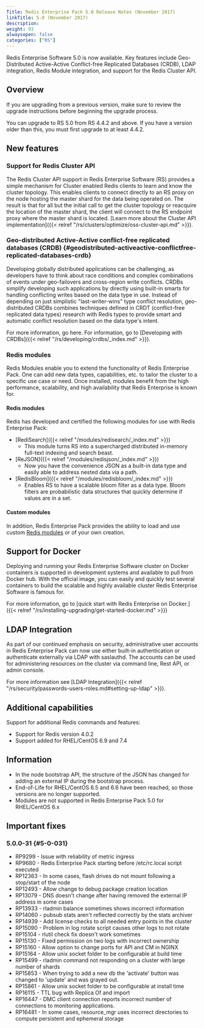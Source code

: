 ```yaml
---
Title: Redis Enterprise Pack 5.0 Release Notes (November 2017)
linkTitle: 5.0 (November 2017)
description:
weight: 93
alwaysopen: false
categories: ["RS"]
---
```

Redis Enterprise Software 5.0 is now available. Key features include
Geo-Distributed Active-Active Conflict-free Replicated Databases (CRDB),
LDAP integration, Redis Module integration, and support for the Redis
Cluster API.

## Overview

If you are upgrading from a previous version, make sure to review the
upgrade instructions before beginning the upgrade process.

You can upgrade to RS 5.0 from RS 4.4.2 and above. If you have a version
older than this, you must first upgrade to at least 4.4.2.

## New features

### Support for Redis Cluster API

The Redis Cluster API support in Redis Enterprise Software (RS) provides
a simple mechanism for Cluster enabled Redis clients to learn and know
the cluster topology. This enables clients to connect directly to an RS
proxy on the node hosting the master shard for the data being operated
on. The result is that for all but the initial call to get the cluster
topology or reacquire the location of the master shard, the client will
connect to the RS endpoint proxy where the master shard is located.
[Learn more about the Cluster API
implementation]({{< relref "/rs/clusters/optimize/oss-cluster-api.md" >}}).

### Geo-distributed Active-Active conflict-free replicated databases (CRDB) {#geodistributed-activeactive-conflictfree-replicated-databases-crdb}

Developing globally distributed applications can be challenging, as
developers have to think about race conditions and complex combinations
of events under geo-failovers and cross-region write conflicts. CRDBs
simplify developing such applications by directly using built-in smarts
for handling conflicting writes based on the data type in use. Instead
of depending on just simplistic "last-writer-wins" type conflict
resolution, geo-distributed CRDBs combines techniques defined in CRDT
(conflict-free replicated data types) research with Redis types to
provide smart and automatic conflict resolution based on the data type's
intent.

For more information, go here. For information, go to [Developing with
CRDBs]({{< relref "/rs/developing/crdbs/_index.md" >}}).

### Redis modules

Redis Modules enable you to extend the functionality of Redis Enterprise
Pack. One can add new data types, capabilities, etc. to tailor the
cluster to a specific use case or need. Once installed, modules benefit
from the high performance, scalability, and high availability that Redis
Enterprise is known for.

#### Redis modules

Redis has developed and certified the following modules for use with 
Redis Enterprise Pack:

- [RediSearch]({{< relref "/modules/redisearch/_index.md" >}})
    - This module turns RS into a supercharged distributed in-memory
      full-text indexing and search beast.
- [ReJSON]({{< relref "/modules/redisjson/_index.md" >}})
    - Now you have the convenience JSON as a built-in data type and
      easily able to address nested data via a path.
- [RedisBloom]({{< relref "/modules/redisbloom/_index.md" >}})
    - Enables RS to have a scalable bloom filter as a data type. Bloom
      filters are probabilistic data structures that
      quickly determine if values are in a set.

#### Custom modules

In addition, Redis Enterprise Pack provides the ability to load and use
custom [Redis modules](https://redislabs.com/community/redis-modules-hub/) or of
your own creation.

## Support for Docker

Deploying and running your Redis Enterprise Software cluster on Docker
containers is supported in development systems and
available to pull from Docker hub. With the official image, you can
easily and quickly test several containers to build the scalable
and highly available cluster Redis Enterprise Software is famous for.

For more information, go to [quick start with Redis Enterprise on
Docker.]({{< relref "/rs/installing-upgrading/get-started-docker.md" >}})

## LDAP Integration

As part of our continued emphasis on security, administrative user
accounts in Redis Enterprise Pack can now use either built-in
authentication or authenticate externally via LDAP with saslauthd. The
accounts can be used for administering resources on the cluster via
command line, Rest API, or admin console.

For more information see [LDAP
Integration]({{< relref "/rs/security/passwords-users-roles.md#setting-up-ldap" >}}).

## Additional capabilities

Support for additional Redis commands and features:

- Support for Redis version 4.0.2
- Support added for RHEL/CentOS 6.9 and 7.4

## Information

- In the node bootstrap API, the structure of the JSON has changed for
    adding an external IP during the bootstrap process.
- End-of-Life for RHEL/CentOS 6.5 and 6.6 have been reached, so those
    versions are no longer supported.
- Modules are not supported in Redis Enterprise Pack 5.0 for
    RHEL/CentOS 6.x

## Important fixes

### 5.0.0-31 {#5-0-031}

- RP9299 - Issue with reliability of metric ingress
- RP9680 - Redis Enterprise Pack starting before /etc/rc.local script
    executed
- RP12363 - In some cases, flash drives do not mount following a
    stop/start of the node
- RP12493 - Allow change to debug package creation location
- RP13079 - DNS doesn't change after having removed the external IP
    address in some cases
- RP13933 - rladmin balance sometimes shows incorrect information
- RP14060 - pubsub stats aren't reflected correctly by the stats
    archiver
- RP14939 - Add license checks to all needed entry points in the
    cluster
- RP15090 - Problem in log rotate script causes other logs to not
    rotate
- RP15104 - rlutil check fix doesn't work sometimes
- RP15130 - Fixed permission on two logs with incorrect ownership
- RP15160 - Allow option to change ports for API and CM in NGINX
- RP15164 - Allow unix socket folder to be configurable at build time
- RP15499 - rladmin command not responding on a cluster with large
    number of shards
- RP15853 - When trying to add a new db the 'activate' button was
    changed to 'update' and was grayed out.
- RP15861 - Allow unix socket folder to be configurable at install
    time
- RP16115 - TTL bug with Replica Of and import
- RP16447 - DMC client connection reports incorrect number of
    connections to monitoring applications.
- RP16481 - In some cases, resource_mgr uses incorrect directories
    to compute persistent and ephemeral storage
